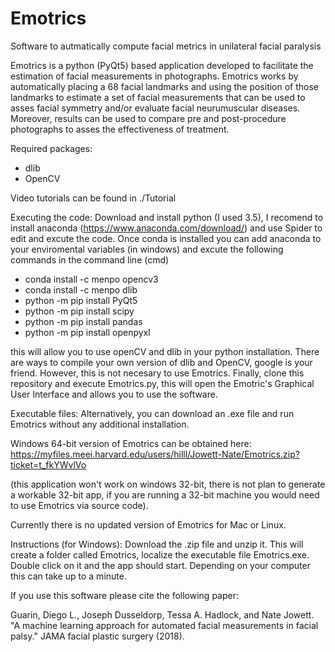 # Emotrics
Software to autmatically compute facial metrics in unilateral facial paralysis

Emotrics is a python (PyQt5) based application developed to facilitate the estimation of facial measurements in photographs. 
Emotrics works by automatically placing a 68 facial landmarks and using the position of those landmarks to 
estimate a set of facial measurements that can be used to asses facial symmetry and/or evaluate facial neurumuscular diseases. 
Moreover, results can be used to compare pre and post-procedure photographs to asses the effectiveness of treatment. 

Required packages:
- dlib 
- OpenCV 

Video tutorials can be found in ./Tutorial

Executing the code:
Download and install python (I used 3.5), I recomend to install anaconda (https://www.anaconda.com/download/) and use Spider to edit and excute the code. Once conda is installed you can add anaconda to your enviromental variables (in windows) and excute the following commands in the command line (cmd)

- conda install -c menpo opencv3 
- conda install -c menpo dlib
- python -m pip install PyQt5
- python -m pip install scipy
- python -m pip install pandas
- python -m pip install openpyxl

this will allow you to use openCV and dlib in your python installation. There are ways to compile your own version of dlib and OpenCV, google is your friend. However, this is not necesary to use Emotrics. 
Finally, clone this repository and execute Emotrics.py, this will open the Emotric's Graphical User Interface and allows you to use the software. 

Executable files:
Alternatively, you can download an .exe file and run Emotrics without any additional installation. 

Windows 64-bit version of Emotrics can be obtained here:
https://myfiles.meei.harvard.edu/users/hilll/Jowett-Nate/Emotrics.zip?ticket=t_fkYWvlVo

(this application won't work on windows 32-bit, there is not plan to generate a workable 32-bit app, if you are running a 32-bit machine you would need to use Emotrics via source code). 

Currently there is no updated version of Emotrics for Mac or Linux. 

Instructions (for Windows):
Download the .zip file and unzip it. This will create a folder called Emotrics, localize the executable file Emotrics.exe. Double click on it and the app should start. Depending on your computer this can take up to a minute.  




If you use this software please cite the following paper:

Guarin, Diego L., Joseph Dusseldorp, Tessa A. Hadlock, and Nate Jowett. "A machine learning approach for automated facial measurements in facial palsy." JAMA facial plastic surgery (2018).
